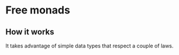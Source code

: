 ﻿# Free monads

## How it works

It takes advantage of simple data types that respect a couple of laws. 